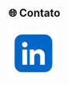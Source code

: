 ## 🌐 Contato

<a href="https://www.linkedin.com/in/seu-username/">
  <img src="https://github.com/guisoulza/guisoulza/blob/main/linkedin.png?raw=true" width="100"/>
</a>
<!--
**guisoulza/guisoulza** is a ✨ _special_ ✨ repository because its `README.md` (this file) appears on your GitHub profile.

Here are some ideas to get you started:

- 🔭 I’m currently working on ...
- 🌱 I’m currently learning ...
- 👯 I’m looking to collaborate on ...
- 🤔 I’m looking for help with ...
- 💬 Ask me about ...
- 📫 How to reach me: ...
- 😄 Pronouns: ...
- ⚡ Fun fact: ...
-->

